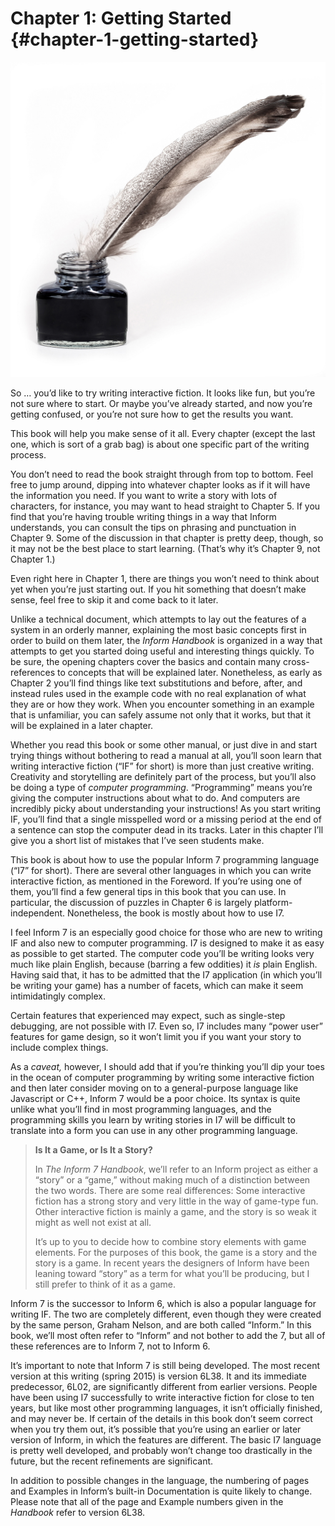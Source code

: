 # Chapter 1: Getting Started {#chapter-1-getting-started}

![](../assets/graphics19.jpg)

So … you’d like to try writing interactive fiction. It looks like fun, but you’re not sure where to start. Or maybe you’ve already started, and now you’re getting confused, or you’re not sure how to get the results you want.

This book will help you make sense of it all. Every chapter (except the last one, which is sort of a grab bag) is about one specific part of the writing process.

You don’t need to read the book straight through from top to bottom. Feel free to jump around, dipping into whatever chapter looks as if it will have the information you need. If you want to write a story with lots of characters, for instance, you may want to head straight to Chapter 5\. If you find that you’re having trouble writing things in a way that Inform understands, you can consult the tips on phrasing and punctuation in Chapter 9\. Some of the discussion in that chapter is pretty deep, though, so it may not be the best place to start learning. (That’s why it’s Chapter 9, not Chapter 1.)

Even right here in Chapter 1, there are things you won’t need to think about yet when you’re just starting out. If you hit something that doesn’t make sense, feel free to skip it and come back to it later.

Unlike a technical document, which attempts to lay out the features of a system in an orderly manner, explaining the most basic concepts first in order to build on them later, the _Inform Handbook_ is organized in a way that attempts to get you started doing useful and interesting things quickly. To be sure, the opening chapters cover the basics and contain many cross-references to concepts that will be explained later. Nonetheless, as early as Chapter 2 you’ll find things like text substitutions and before, after, and instead rules used in the example code with no real explanation of what they are or how they work. When you encounter something in an example that is unfamiliar, you can safely assume not only that it works, but that it will be explained in a later chapter.

Whether you read this book or some other manual, or just dive in and start trying things without bothering to read a manual at all, you’ll soon learn that writing interactive fiction (“IF” for short) is more than just creative writing. Creativity and storytelling are definitely part of the process, but you’ll also be doing a type of _computer programming_. “Programming” means you’re giving the computer instructions about what to do. And computers are incredibly picky about understanding your instructions! As you start writing IF, you’ll find that a single misspelled word or a missing period at the end of a sentence can stop the computer dead in its tracks. Later in this chapter I’ll give you a short list of mistakes that I’ve seen students make.

This book is about how to use the popular Inform 7 programming language (“I7” for short). There are several other languages in which you can write interactive fiction, as mentioned in the Foreword. If you’re using one of them, you’ll find a few general tips in this book that you can use. In particular, the discussion of puzzles in Chapter 6 is largely platform-independent. Nonetheless, the book is mostly about how to use I7.

I feel Inform 7 is an especially good choice for those who are new to writing IF and also new to computer programming. I7 is designed to make it as easy as possible to get started. The computer code you’ll be writing looks very much like plain English, because (barring a few oddities) it _is_ plain English. Having said that, it has to be admitted that the I7 application (in which you’ll be writing your game) has a number of facets, which can make it seem intimidatingly complex.

Certain features that experienced may expect, such as single-step debugging, are not possible with I7\. Even so, I7 includes many “power user” features for game design, so it won’t limit you if you want your story to include complex things.

As a _caveat,_ however, I should add that if you’re thinking you’ll dip your toes in the ocean of computer programming by writing some interactive fiction and then later consider moving on to a general-purpose language like Javascript or C++, Inform 7 would be a poor choice. Its syntax is quite unlike what you’ll find in most programming languages, and the programming skills you learn by writing stories in I7 will be difficult to translate into a form you can use in any other programming language.


> **Is It a Game, or Is It a Story?**
>
>In _The Inform 7 Handbook_, we’ll refer to an Inform project as either a “story” or a “game,” without making much of a distinction between the two words. There are some real differences: Some interactive fiction has a strong story and very little in the way of game-type fun. Other interactive fiction is mainly a game, and the story is so weak it might as well not exist at all.
>
>It’s up to you to decide how to combine story elements with game elements. For the purposes of this book, the game is a story and the story is a game. In recent years the designers of Inform have been leaning toward “story” as a term for what you’ll be producing, but I still prefer to think of it as a game.
>
Inform 7 is the successor to Inform 6, which is also a popular language for writing IF. The two are completely different, even though they were created by the same person, Graham Nelson, and are both called “Inform.” In this book, we’ll most often refer to “Inform” and not bother to add the 7, but all of these references are to Inform 7, not to Inform 6.

It’s important to note that Inform 7 is still being developed. The most recent version at this writing (spring 2015) is version 6L38\. It and its immediate predecessor, 6L02, are significantly different from earlier versions. People have been using I7 successfully to write interactive fiction for close to ten years, but like most other programming languages, it isn’t officially finished, and may never be. If certain of the details in this book don’t seem correct when you try them out, it’s possible that you’re using an earlier or later version of Inform, in which the features are different. The basic I7 language is pretty well developed, and probably won’t change too drastically in the future, but the recent refinements are significant.

In addition to possible changes in the language, the numbering of pages and Examples in Inform’s built-in Documentation is quite likely to change. Please note that all of the page and Example numbers given in the _Handbook_ refer to version 6L38.
